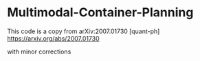 # Multimodal-Container-Planning

This code is a copy from arXiv:2007.01730 [quant-ph]
https://arxiv.org/abs/2007.01730

with minor corrections
